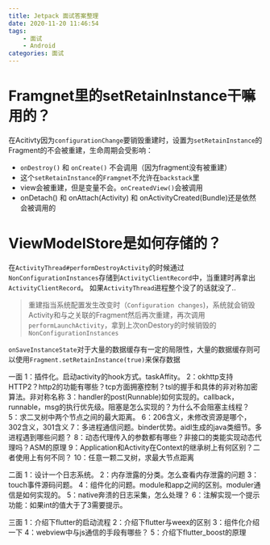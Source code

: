 ```yaml
---
title: Jetpack 面试答案整理
date: 2020-11-20 11:46:54
tags:
    - 面试
    - Android
categories: 面试
---
```

# Framgnet里的setRetainInstance干嘛用的？
在Acitivty因为`configurationChange`要销毁重建时，设置为`setRetainInstance`的Fragment的不会被重建，生命周期会受影响：
- `onDestroy()` 和 `onCreate()` 不会调用（因为fragment没有被重建）
- 这个`setRetainInstance`的`Framgnet`不允许在`backstack`里
- view会被重建，但是变量不会。`onCreatedView()`会被调用
- onDetach() 和 onAttach(Activity) 和 onActivityCreated(Bundle)还是依然会被调用的


# ViewModelStore是如何存储的？
在`ActivityThread#performDestroyActivity`的时候通过`NonConfigurationInstances`存储到`ActivityClientRecord`中，当重建时再拿出`ActivityClientRecord`。
如果`ActivityThread`进程整个没了的话就没了..
> 重建指当系统配置发生改变时（`Configuration changes`)，系统就会销毁Activity和与之关联的Fragment然后再次重建，再次调用`performLaunchActivity`，拿到上次onDestory的时候销毁的`NonConfigurationInstances`

`onSaveInstanceState`对于大量的数据缓存有一定的局限性，大量的数据缓存则可以使用`Fragment.setRetainInstance(true)`来保存数据


一面
1：插件化。启动activity的hook方式。taskAffity。
2：okhttp支持HTTP2？http2的功能有哪些？tcp方面拥塞控制？tsl的握手和具体的非对称加密算法。非对称名称
3：handler的post(Runnable)如何实现的。callback，runnable，msg的执行优先级。阻塞是怎么实现的？为什么不会阻塞主线程？
5：求二叉树中两个节点之间的最大距离。
6：206含义，未修改资源是哪个，302含义，301含义
7：多进程通信问题。binder优势。aidl生成的java类细节。多进程遇到哪些问题？
8：动态代理传入的参数都有哪些？非接口的类能实现动态代理吗？ASM的原理
9：Application和Activity在Context的继承树上有何区别？二者使用上有何不同？
10：任意一颗二叉树，求最大节点距离

二面
1：设计一个日志系统。
2：内存泄露的分类。怎么查看内存泄露的问题
3：touch事件源码问题。
4：组件化的问题。module和app之间的区别。moduler通信是如何实现的。
5：native奔溃的日志采集，怎么处理？
6：注解实现一个提示功能：如果int的值大于了3需要提示。

三面
1：介绍下flutter的启动流程
2：介绍下flutter与weex的区别
3：组件化介绍一下
4：webview中与js通信的手段有哪些？
5：介绍下flutter_boost的原理
